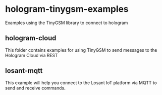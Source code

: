 # hologram-tinygsm-examples
Examples using the TinyGSM library to connect to hologram

## hologram-cloud

This folder contains examples for using TinyGSM to send messages to the Hologram Cloud via REST

## losant-mqtt

This example will help you connect to the Losant IoT platform via MQTT to send and receive commands.
